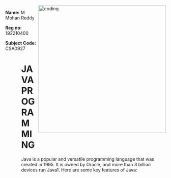 
  <img align="right" alt ="coding" width="400" src="https://cdn.dribbble.com/users/1292677/screenshots/6139167/avento.gif">
  <div style="width:100px,padding:10px">
<p ><b>Name:</b> M Mohan Reddy </p>
<p ><b>Reg no:</b> 192210400 </p>
<p> <b> Subject Code: </b> CSA0927</p></div>


  <div style="max-width: 500px; margin-left: 50px;">
  <H1> JAVA PROGRAMMING</H1>
    <P>Java is a popular and versatile programming language that was created in 1995. It is owned by Oracle, and more than 3 billion devices run Java1. Here are some key features of Java:</P>
  </div>

